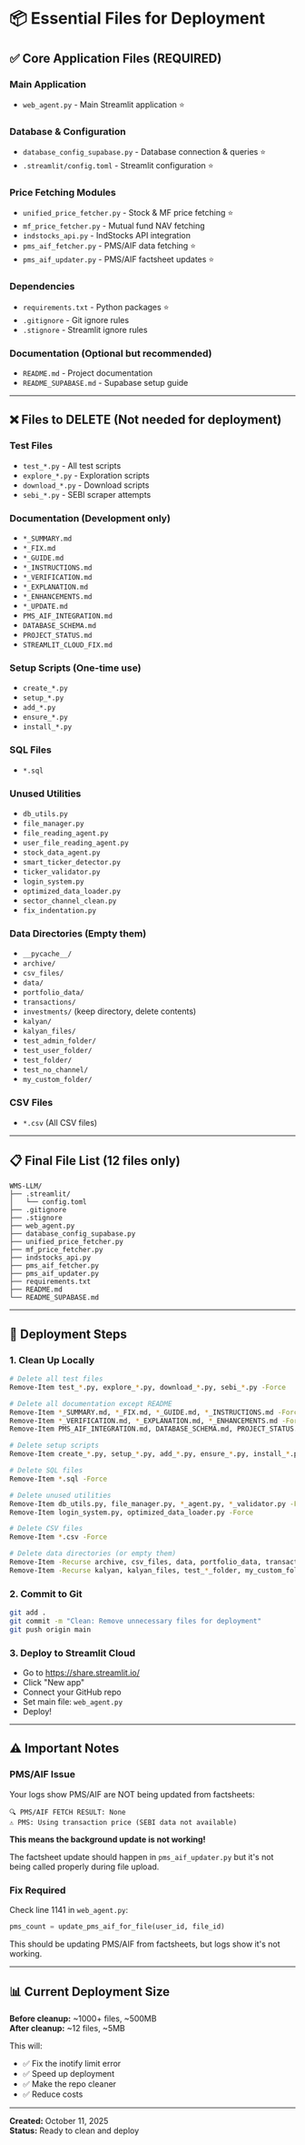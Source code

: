# 📦 Essential Files for Deployment

## ✅ Core Application Files (REQUIRED)

### Main Application
- `web_agent.py` - Main Streamlit application ⭐

### Database & Configuration
- `database_config_supabase.py` - Database connection & queries ⭐
- `.streamlit/config.toml` - Streamlit configuration ⭐

### Price Fetching Modules
- `unified_price_fetcher.py` - Stock & MF price fetching ⭐
- `mf_price_fetcher.py` - Mutual fund NAV fetching
- `indstocks_api.py` - IndStocks API integration
- `pms_aif_fetcher.py` - PMS/AIF data fetching ⭐
- `pms_aif_updater.py` - PMS/AIF factsheet updates ⭐

### Dependencies
- `requirements.txt` - Python packages ⭐
- `.gitignore` - Git ignore rules
- `.stignore` - Streamlit ignore rules

### Documentation (Optional but recommended)
- `README.md` - Project documentation
- `README_SUPABASE.md` - Supabase setup guide

---

## ❌ Files to DELETE (Not needed for deployment)

### Test Files
- `test_*.py` - All test scripts
- `explore_*.py` - Exploration scripts
- `download_*.py` - Download scripts
- `sebi_*.py` - SEBI scraper attempts

### Documentation (Development only)
- `*_SUMMARY.md`
- `*_FIX.md`
- `*_GUIDE.md`
- `*_INSTRUCTIONS.md`
- `*_VERIFICATION.md`
- `*_EXPLANATION.md`
- `*_ENHANCEMENTS.md`
- `*_UPDATE.md`
- `PMS_AIF_INTEGRATION.md`
- `DATABASE_SCHEMA.md`
- `PROJECT_STATUS.md`
- `STREAMLIT_CLOUD_FIX.md`

### Setup Scripts (One-time use)
- `create_*.py`
- `setup_*.py`
- `add_*.py`
- `ensure_*.py`
- `install_*.py`

### SQL Files
- `*.sql`

### Unused Utilities
- `db_utils.py`
- `file_manager.py`
- `file_reading_agent.py`
- `user_file_reading_agent.py`
- `stock_data_agent.py`
- `smart_ticker_detector.py`
- `ticker_validator.py`
- `login_system.py`
- `optimized_data_loader.py`
- `sector_channel_clean.py`
- `fix_indentation.py`

### Data Directories (Empty them)
- `__pycache__/`
- `archive/`
- `csv_files/`
- `data/`
- `portfolio_data/`
- `transactions/`
- `investments/` (keep directory, delete contents)
- `kalyan/`
- `kalyan_files/`
- `test_admin_folder/`
- `test_user_folder/`
- `test_folder/`
- `test_no_channel/`
- `my_custom_folder/`

### CSV Files
- `*.csv` (All CSV files)

---

## 📋 Final File List (12 files only)

```
WMS-LLM/
├── .streamlit/
│   └── config.toml
├── .gitignore
├── .stignore
├── web_agent.py
├── database_config_supabase.py
├── unified_price_fetcher.py
├── mf_price_fetcher.py
├── indstocks_api.py
├── pms_aif_fetcher.py
├── pms_aif_updater.py
├── requirements.txt
├── README.md
└── README_SUPABASE.md
```

---

## 🚀 Deployment Steps

### 1. Clean Up Locally
```bash
# Delete all test files
Remove-Item test_*.py, explore_*.py, download_*.py, sebi_*.py -Force

# Delete all documentation except README
Remove-Item *_SUMMARY.md, *_FIX.md, *_GUIDE.md, *_INSTRUCTIONS.md -Force
Remove-Item *_VERIFICATION.md, *_EXPLANATION.md, *_ENHANCEMENTS.md -Force
Remove-Item PMS_AIF_INTEGRATION.md, DATABASE_SCHEMA.md, PROJECT_STATUS.md -Force

# Delete setup scripts
Remove-Item create_*.py, setup_*.py, add_*.py, ensure_*.py, install_*.py -Force

# Delete SQL files
Remove-Item *.sql -Force

# Delete unused utilities
Remove-Item db_utils.py, file_manager.py, *_agent.py, *_validator.py -Force
Remove-Item login_system.py, optimized_data_loader.py -Force

# Delete CSV files
Remove-Item *.csv -Force

# Delete data directories (or empty them)
Remove-Item -Recurse archive, csv_files, data, portfolio_data, transactions
Remove-Item -Recurse kalyan, kalyan_files, test_*_folder, my_custom_folder
```

### 2. Commit to Git
```bash
git add .
git commit -m "Clean: Remove unnecessary files for deployment"
git push origin main
```

### 3. Deploy to Streamlit Cloud
- Go to https://share.streamlit.io/
- Click "New app"
- Connect your GitHub repo
- Set main file: `web_agent.py`
- Deploy!

---

## ⚠️ Important Notes

### PMS/AIF Issue
Your logs show PMS/AIF are NOT being updated from factsheets:
```
🔍 PMS/AIF FETCH RESULT: None
⚠️ PMS: Using transaction price (SEBI data not available)
```

**This means the background update is not working!**

The factsheet update should happen in `pms_aif_updater.py` but it's not being called properly during file upload.

### Fix Required
Check line 1141 in `web_agent.py`:
```python
pms_count = update_pms_aif_for_file(user_id, file_id)
```

This should be updating PMS/AIF from factsheets, but logs show it's not working.

---

## 📊 Current Deployment Size

**Before cleanup:** ~1000+ files, ~500MB  
**After cleanup:** ~12 files, ~5MB  

This will:
- ✅ Fix the inotify limit error
- ✅ Speed up deployment
- ✅ Make the repo cleaner
- ✅ Reduce costs

---

**Created:** October 11, 2025  
**Status:** Ready to clean and deploy

